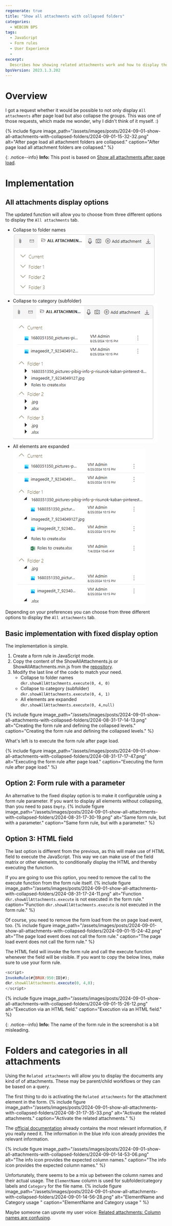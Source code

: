```yaml
---
regenerate: true
title: "Show all attachments with collapsed folders"
categories:
  - WEBCON BPS 
tags:  
  - JavaScript
  - Form rules
  - User Experience
  - 
excerpt:
  Describes how showing related attachments work and how to display those by default with collapsed folders.
bpsVersion: 2023.1.3.202
---
```


# Overview
I got a request whether it would be possible to not only display `All attachments` after page load but also collapse the groups. This was one of those requests, which made me wonder, why I didn't think of it myself. :)

{% include figure image_path="/assets/images/posts/2024-09-01-show-all-attachments-with-collapsed-folders/2024-09-01-15-32-32.png" alt="After page load all attachment folders are collapsed." caption="After page load all attachment folders are collapsed." %}

{: .notice--info}
**Info:** This post is based on [Show all attachments after page load](/posts/2021/javascript-form-rule-execution-on-page-load#show-all-attachments-after-page-load).



# Implementation
## All attachments display options
The updated function will allow you to choose from three different options to display the `All attachments` tab.
 - Collapse to folder names<br/>
 ![Folders are collapsed](/assets/images/posts/2024-09-01-show-all-attachments-with-collapsed-folders/2024-08-31-17-22-38.png)
 - Collapse to category (subfolder)<br/>
 ![Categories are collapsed, if they exist](/assets/images/posts/2024-09-01-show-all-attachments-with-collapsed-folders/2024-08-31-17-22-20.png)
- All elements are expanded<br/>
 ![All attachments are displayed](/assets/images/posts/2024-09-01-show-all-attachments-with-collapsed-folders/2024-08-31-17-21-12.png)
 
Depending on your preferences you can choose from three different options to display the `All attachments` tab.

## Basic implementation with fixed display option
The implementation is simple.
1. Create a form rule in JavaScript mode.
2. Copy the content of the ShowAllAttachments.js or  ShowAllAttachments.min.js from the [repository](https://github.com/Daniel-Krueger/webcon_snippets/tree/main/showAllAttachments).
3. Modify the last line of the code to match your need.
   - Collapse to folder names<br/>
   `dkr.showAllAttachments.execute(0, 4, 0)`
   - Collapse to category (subfolder)<br/>
   `dkr.showAllAttachments.execute(0, 4, 1)`
   - All elements are expanded<br/>
   `dkr.showAllAttachments.execute(0, 4,null)`
  
{% include figure image_path="/assets/images/posts/2024-09-01-show-all-attachments-with-collapsed-folders/2024-08-31-17-14-13.png" alt="Creating the form rule and defining the collapsed levels." caption="Creating the form rule and defining the collapsed levels." %}

What's left is to execute the form rule after page load.

{% include figure image_path="/assets/images/posts/2024-09-01-show-all-attachments-with-collapsed-folders/2024-08-31-17-17-47.png" alt="Executing the form rule after page load." caption="Executing the form rule after page load." %}

## Option 2: Form rule with a parameter
An alternative to the fixed display option is to make it configurable using a form rule parameter.
If you want to display all elements without collapsing, than you need to pass `Empty`.
{% include figure image_path="/assets/images/posts/2024-09-01-show-all-attachments-with-collapsed-folders/2024-08-31-17-30-19.png" alt="Same form rule, but with a parameter." caption="Same form rule, but with a parameter." %}

## Option 3: HTML field 
The last option is different from the previous, as this will make use of HTML field to execute the JavaScript. This way we can make use of the field matrix or other elements, to conditionally display the HTML and thereby executing the function.

If you are going to use this option, you need to remove the call to the execute function from the form rule itself.
{% include figure image_path="/assets/images/posts/2024-09-01-show-all-attachments-with-collapsed-folders/2024-08-31-17-24-11.png" alt="Function `dkr.showAllAttachments.execute` is not executed in the form rule." caption="Function `dkr.showAllAttachments.execute` is not executed in the form rule." %}

Of course, you need to remove the form load from the on page load event, too.
{% include figure image_path="/assets/images/posts/2024-09-01-show-all-attachments-with-collapsed-folders/2024-09-01-15-24-42.png" alt="The page load event does not call the form rule." caption="The page load event does not call the form rule." %}

The HTML field will invoke the form rule and call the execute function whenever the field will be visible.
If you want to copy the below lines, make sure to use your form rule.
```js
<script>
InvokeRule(#{BRUX:950:ID}#);
dkr.showAllAttachments.execute(0, 4,0);
</script>
```

{% include figure image_path="/assets/images/posts/2024-09-01-show-all-attachments-with-collapsed-folders/2024-09-01-15-26-12.png" alt="Execution via an HTML field." caption="Execution via an HTML field." %}

{: .notice--info}
**Info:** The name of the form rule in the screenshot is a bit misleading. 




# Folders and categories in all attachments
Using the `Related attachments` will allow you to display the documents any kind of of attachments. These may be parent/child workflows or they can be based on a query.

The first thing to do is activating the `Related attachments` for the attachment element in the form.
{% include figure image_path="/assets/images/posts/2024-09-01-show-all-attachments-with-collapsed-folders/2024-08-31-17-35-33.png" alt="Activate the related attachments." caption="Activate the related attachments." %}

The [official documentation](https://docs.webcon.com/docs/2024R1/Studio/Process/AttachmentAttribute/AppearanceOfAttachments/#7-related-attachments) already contains the most relevant information, if you really need it. The information in the blue info icon already provides the relevant information.

{% include figure image_path="/assets/images/posts/2024-09-01-show-all-attachments-with-collapsed-folders/2024-09-01-14-53-06.png" alt="The info icon provides the expected column names." caption="The info icon provides the expected column names." %}

Unfortunately, there seems to be a mix up between the column names and their actual usage. The `ElementName` column is used for subfolder/category labels and  `Category` for the file name. 
{% include figure image_path="/assets/images/posts/2024-09-01-show-all-attachments-with-collapsed-folders/2024-09-01-14-56-28.png" alt="ElementName and Category usage " caption="ElementName and Category usage " %}

Maybe someone can upvote my user voice: [Related attachments: Column names are confusing](https://community.webcon.com/forum/thread/5720).